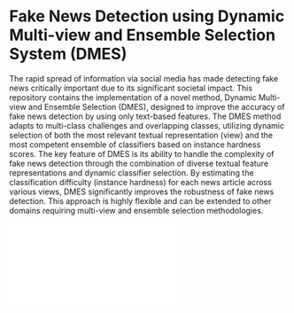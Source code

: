 # Fake News Detection using Dynamic Multi-view and Ensemble Selection System (DMES)
The rapid spread of information via social media has made detecting fake news critically important due to its significant societal impact. This repository contains the implementation of a novel method, Dynamic Multi-view and Ensemble Selection (DMES), designed to improve the accuracy of fake news detection by using only text-based features. The DMES method adapts to multi-class challenges and overlapping classes, utilizing dynamic selection of both the most relevant textual representation (view) and the most competent ensemble of classifiers based on instance hardness scores. The key feature of DMES is its ability to handle the complexity of fake news detection through the combination of diverse textual feature representations and dynamic classifier selection. By estimating the classification difficulty (instance hardness) for each news article across various views, DMES significantly improves the robustness of fake news detection. This approach is highly flexible and can be extended to other domains requiring multi-view and ensemble selection methodologies.

![DMES Overview](Images/GeneralizaionStage.pdf)
